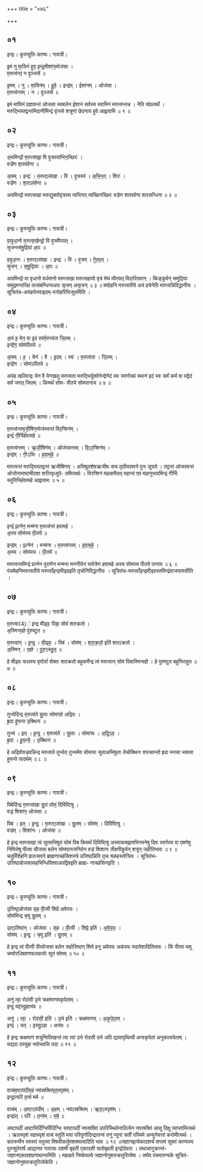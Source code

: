 +++
title = "०७६"

+++


## ०१
इन्द्रः। कुरुसुतिः काण्वः। गायत्री।

इ॒मं नु मा॒यिनं॑ हुव॒ इन्द्र॒मीशा॑न॒मोज॑सा ।  
म॒रुत्व॑न्तं॒ न वृ॒ञ्जसे॑ ॥

इ॒मम् । नु । मा॒यिन॑म् । हु॒वे॒ । इन्द्र॑म् । ईशा॑नम् । ओज॑सा ।  
म॒रुत्व॑न्तम् । न । वृ॒ञ्जसे॑ ॥

इमं मायिनं प्रज्ञावन्तं ओजसा स्वबलेन ईशानं सर्वस्य स्वामिनं मरुत्वन्तन्न । नेति संप्रत्यर्थे । मरुद्भिस्तद्वन्तमिदानीमिन्द्रं वृंजसे शत्रूणां छेदनाय हुवे आह्वयामि ॥ १ ॥

## ०२
इन्द्रः। कुरुसुतिः काण्वः। गायत्री।

अ॒यमिन्द्रो॑ म॒रुत्स॑खा॒ वि वृ॒त्रस्या॑भिन॒च्छिरः॑ ।  
वज्रे॑ण श॒तप॑र्वणा ॥

अ॒यम् । इन्द्रः॑ । म॒रुत्ऽस॑खा । वि । वृ॒त्रस्य॑ । अ॒भि॒न॒त् । शिरः॑ ।  
वज्रे॑ण । श॒तऽप॑र्वणा ॥

अयमिन्द्रो मरुत्सखा मरुद्युक्तोवृत्रस्य व्यभिनत् व्यच्छिनच्छिरः वज्रेण शतपर्वणा शतसन्धिना ॥ २ ॥

## ०३
इन्द्रः। कुरुसुतिः काण्वः। गायत्री।

वा॒वृ॒धा॒नो म॒रुत्स॒खेन्द्रो॒ वि वृ॒त्रमै॑रयत् ।  
सृ॒जन्त्स॑मु॒द्रिया॑ अ॒पः ॥

व॒वृ॒धा॒नः । म॒रुत्ऽस॑खा । इन्द्रः॑ । वि । वृ॒त्रम् । ऐ॒र॒य॒त् ।  
सृ॒जन् । स॒मु॒द्रियाः॑ । अ॒पः ॥

अयमिन्द्रो वा वृधानो वर्धमानो मरुत्सखा मरुत्सहायो वृत्रं मेघं व्यैरयत् विदारितवान् । किङ्कुर्वन् समुद्रियाः समुद्रमन्तरिक्षं तत्संबन्धिन्यअपः सृजन् असृजन् ॥ ३ ॥ षष्ठेहनि मरुत्वतीये अयं हयेनेति मरुत्वन्निविद्धानीयः । सूत्रितंच-अयंहयेनवाइदम्-पनोहरिभिःसुतमिति ।

## ०४
इन्द्रः। कुरुसुतिः काण्वः। गायत्री।

अ॒यं ह॒ येन॒ वा इ॒दं स्व॑र्म॒रुत्व॑ता जि॒तम् ।  
इन्द्रे॑ण॒ सोम॑पीतये ॥

अ॒यम् । ह॒ । येन॑ । वै । इ॒दम् । स्वः॑ । म॒रुत्व॑ता । जि॒तम् ।  
इन्द्रे॑ण । सोम॑ऽपीतये ॥

अयंह खल्विन्द्रः येन वै येनखलु मरुत्वता मरुद्भिर्युक्तेनेन्द्रेणेदं स्वः स्वर्गाख्यं स्थानं इदं स्वः सर्वं कर्म वा यद्वेदं सर्वं जगत् जितम् । किमर्थं सोम- पीतये सोमपानाय ॥ ४ ॥

## ०५
इन्द्रः। कुरुसुतिः काण्वः। गायत्री।

म॒रुत्व॑न्तमृजी॒षिण॒मोज॑स्वन्तं विर॒प्शिन॑म् ।  
इन्द्रं॑ गी॒र्भिर्ह॑वामहे ॥

म॒रुत्व॑न्तम् । ऋ॒जी॒षिण॑म् । ओज॑स्वन्तम् । वि॒ऽर॒प्शिन॑म् ।  
इन्द्र॑म् । गीः॒ऽभिः । ह॒वा॒म॒हे॒ ॥

मरुत्वन्तं मरुद्भिस्तद्वन्तं ऋजीषिणम् । अभिषुतशेषऋजीषः सच तृतीयसवने पुनः सूयते । तद्वन्तं ओजस्वन्तं ओजोनामाष्टमीदशा शरीरवृध्युपे- तमित्यर्थः । विरप्शिनं महन्नामैतत् महान्तं एवं महानुभावमिन्द्रं गीर्भिः स्तुतिभिर्हवामहे आह्वयामः ॥ ५ ॥

## ०६
इन्द्रः। कुरुसुतिः काण्वः। गायत्री।

इन्द्रं॑ प्र॒त्नेन॒ मन्म॑ना म॒रुत्व॑न्तं हवामहे ।  
अ॒स्य सोम॑स्य पी॒तये॑ ॥

इन्द्र॑म् । प्र॒त्नेन॑ । मन्म॑ना । म॒रुत्व॑न्तम् । ह॒वा॒म॒हे॒ ।  
अ॒स्य । सोम॑स्य । पी॒तये॑ ॥

मरुत्वन्तमिन्द्रं प्रत्नेन पुराणेन मन्मना मननीयेन स्तोत्रेण हवामहे अस्य सोमस्य पीतये पानाय ॥ ६ ॥ पंचमेहनिमरुत्वतीये मरुत्वाँइन्द्रमीढ्वइति तृचोनिविद्धानीयः । सूत्रितंच-मरुत्वाँइन्द्रमीढ्वस्तमिन्द्रंवाजयामसीति ।

## ०७
इन्द्रः। कुरुसुतिः काण्वः। गायत्री।

म॒रुत्वा{4}॑ इन्द्र मीढ्वः॒ पिबा॒ सोमं॑ शतक्रतो ।  
अ॒स्मिन्य॒ज्ञे पु॑रुष्टुत ॥

म॒रुत्वा॑न् । इ॒न्द्र॒ । मी॒ढ्वः॒ । पिब॑ । सोम॑म् । श॒त॒क्र॒तो॒ इति॑ शतऽक्रतो ।  
अ॒स्मिन् । य॒ज्ञे । पु॒रु॒ऽस्तु॒त॒ ॥

हे मीढ्वः फलस्य वृष्टेर्वा सेक्तः शतक्रतो बहुकर्मेन्द्र त्वं मरुत्वान् सोमं पिबास्मिन्यज्ञे । हे पुरुष्टुत बहुभिराहूत ॥ ७ ॥

## ०८
इन्द्रः। कुरुसुतिः काण्वः। गायत्री।

तुभ्येदि॑न्द्र म॒रुत्व॑ते सु॒ताः सोमा॑सो अद्रिवः ।  
हृ॒दा हू॑यन्त उ॒क्थिनः॑ ॥

तुभ्य॑ । इत् । इ॒न्द्र॒ । म॒रुत्व॑ते । सु॒ताः । सोमा॑सः । अ॒द्रि॒ऽवः॒ ।  
हृ॒दा । हू॒य॒न्ते॒ । उ॒क्थिनः॑ ॥

हे अद्रिवोवज्रवन्निन्द्र मरुत्वते तुभ्येत् तुभ्यमेव सोमासः सुताअभिषुताः तेचोक्थिनः शस्त्रवन्तो हृदा मनसा भक्त्या हूयन्ते त्वदथेम् ॥ ८ ॥

## ०९
इन्द्रः। कुरुसुतिः काण्वः। गायत्री।

पिबेदि॑न्द्र म॒रुत्स॑खा सु॒तं सोमं॒ दिवि॑ष्टिषु ।  
वज्रं॒ शिशा॑न॒ ओज॑सा ॥

पिब॑ । इत् । इ॒न्द्र॒ । म॒रुत्ऽस॑खा । सु॒तम् । सोम॑म् । दिवि॑ष्टिषु ।  
वज्र॑म् । शिशा॑नः । ओज॑सा ॥

हे इन्द्र मरुत्सखा त्वं सुतमभिषुतं सोमं पिब किमर्थं दिविष्टिषु अस्माकमह्नामभिगमनेषु दिवः स्वर्गस्य वा एषणेषु निमित्तेषु पीत्वा चौजसा बलेन सोमपानजनितेन वज्रं शिशानः तीक्ष्णीकुर्वन् शत्रून् जहीतिभावः ॥ ९ ॥ चतुर्विंशेहनि प्रातःसवने ब्राह्मणाच्छंसिशस्त्रे उत्तिष्ठन्निति तृचः षळहस्तोत्रियः । सूत्रितंच-उत्तिष्ठन्नोजसासहभिन्धिविश्वाअपद्विषइति ब्राह्म- णाच्छंसिनइति ।

## १०
इन्द्रः। कुरुसुतिः काण्वः। गायत्री।

उ॒त्तिष्ठ॒न्नोज॑सा स॒ह पी॒त्वी शिप्रे॑ अवेपयः ।  
सोम॑मिन्द्र च॒मू सु॒तम् ॥

उ॒त्ऽतिष्ठ॑न् । ओज॑सा । स॒ह । पी॒त्वी । शिप्रे॒ इति॑ । अ॒वे॒प॒यः॒ ।  
सोम॑म् । इ॒न्द्र॒ । च॒मू इति॑ । सु॒तम् ॥

हे इन्द्र त्वं पीत्वी पीत्वोजसा बलेन सहोत्तिष्ठन् शिमे हनु अवेपयः अकंपयः मदावेशादितिभावः । किं पीत्वा चमू चम्वोरधिषवणफलकयोः सुतं सोमम् ॥ १० ॥

## ११
इन्द्रः। कुरुसुतिः काण्वः। गायत्री।

अनु॑ त्वा॒ रोद॑सी उ॒भे क्रक्ष॑माणमकृपेताम् ।  
इन्द्र॒ यद्द॑स्यु॒हाभ॑वः ॥

अनु॑ । त्वा॒ । रोद॑सी॒ इति॑ । उ॒भे इति॑ । क्रक्ष॑माणम् । अ॒कृ॒पे॒ता॒म् ।  
इन्द्र॑ । यत् । द॒स्यु॒ऽहा । अभ॑वः ॥

हे इन्द्र क्रक्षमाणं शत्रून्विलिखन्तं त्वा त्वां उभे रोदसी उभे अपि द्यावापृथिव्यौ अन्वकृपेतां अनुकल्पयेताम् । यद्यदा दस्युहा भवोभवसि तदा ॥ ११ ॥

## १२
इन्द्रः। कुरुसुतिः काण्वः। गायत्री।

वाच॑म॒ष्टाप॑दीम॒हं नव॑स्रक्तिमृत॒स्पृश॑म् ।  
इन्द्रा॒त्परि॑ त॒न्वं॑ ममे ॥

वाच॑म् । अ॒ष्टाऽप॑दीम् । अ॒हम् । नव॑ऽस्रक्तिम् । ऋ॒त॒ऽस्पृश॑म् ।  
इन्द्रा॑त् । परि॑ । त॒न्व॑म् । म॒मे॒ ॥

अष्टापदीं अष्टाभिर्दिग्भिर्विदिग्भिः साष्टापदीं नवस्रक्तिं उपरिस्थितेनादित्येन नवस्रक्तिं आसु दिक्षु व्याप्तामित्यर्थः । ऋतस्पृशं यज्ञस्पृशं वाचं स्तुतिं मया परिपूर्णादिन्द्रात्तन्वं तनुं न्यूनां सतीं परिममे अन्यूनेयत्तां करोमीत्यर्थः । कार्त्स्न्येन स्वरूपं स्तुत्या विषयीकर्तुमशक्यत्वादिति भावः ॥ १२ ॥जज्ञानइत्येकादशर्चं सप्तमं सूक्तं काण्वस्य पुरुसुतेरार्षं आद्यानव गायत्र्यः दशमी बृहती एकादशी सतोबृहती इन्द्रोदेवता । तथाचानुक्रान्तं- जज्ञानएकादशप्रगाथान्तमिति । महाव्रते निष्केवल्ये जज्ञानोनुशतक्रतुरित्येषा । तथैव पंचमारण्यके सूत्रितं-जज्ञानोनुशतक्रतुरित्येकेति ।